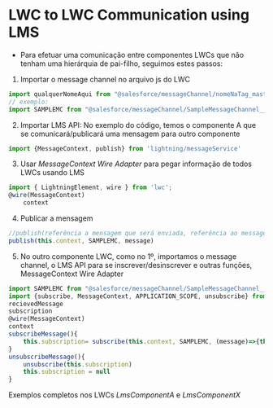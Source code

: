 # LWC to LWC Communication using LMS
- Para efetuar uma comunicação entre componentes LWCs que não tenham uma hierárquia de pai-filho, seguimos estes passos:
1. Importar o message channel no arquivo js do LWC
```js
import qualquerNomeAqui from "@salesforce/messageChannel/nomeNaTag_masterLabel__c"
// exemplo:
import SAMPLEMC from "@salesforce/messageChannel/SampleMessageChannel__c"
```
2. Importar LMS API: No exemplo do código, temos o componente A que se comunicará/publicará uma mensagem para outro componente
```js
import {MessageContext, publish} from 'lightning/messageService'
```
3. Usar *MessageContext Wire Adapter* para pegar informação de todos LWCs usando LMS
```js
import { LightningElement, wire } from 'lwc';
@wire(MessageContext)
    context
``` 
4. Publicar a mensagem
```js
//publish(referência a mensagem que será enviada, referência ao messageChannel, a mensagem)
publish(this.context, SAMPLEMC, message)
``` 
5. No outro componente LWC, como no 1º, importamos o message channel, o LMS API para se inscrever/desinscrever e outras funções, MessageContext Wire Adapter
```js
import SAMPLEMC from "@salesforce/messageChannel/SampleMessageChannel__c"
import {subscribe, MessageContext, APPLICATION_SCOPE, unsubscribe} from 'lightning/messageService';
recievedMessage
subscription
@wire(MessageContext)
context
subscribeMessage(){
	this.subscription= subscribe(this.context, SAMPLEMC, (message)=>{this.handleMessage(message)}, {scope:APPLICATION_SCOPE})
}
unsubscribeMessage(){
	unsubscribe(this.subscription)
	this.subscription = null
}
```
Exemplos completos nos LWCs *LmsComponentA* e *LmsComponentX*